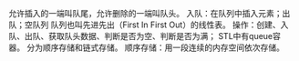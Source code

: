 允许插入的一端叫队尾，允许删除的一端叫队头。
入队：在队列中插入元素；出队；空队列
队列也叫先进先出（First In First Out）的线性表。
操作：创建、入队、出队、获取队头数据、判断是否为空、判断是否为满；
STL中有queue容器。
分为顺序存储和链式存储。
顺序存储：用一段连续的内存空间依次存储。